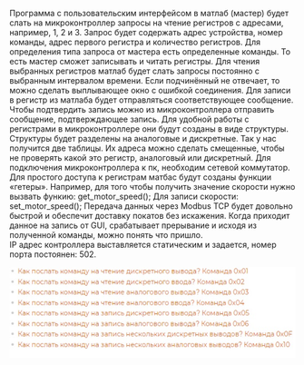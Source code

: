 
  Программа с пользовательским интерфейсом в матлаб (мастер) будет слать на микроконтроллер запросы на чтение регистров с адресами, например, 1, 2 и 3. Запрос будет содержать адрес устройства, номер команды, адрес первого регистра и количество регистров. Для определения типа запроса от мастера есть определенные команды.
  То есть мастер сможет записывать и читать регистры.
  Для чтения выбранных регистров матлаб будет слать запросы постоянно с выбранным интервалом времени. Если подчинённый не отвечает, то можно сделать выплывающее окно с ошибкой соединения.
  Для записи в регистр из матлаба будет отправляться соответствующее сообщение. Чтобы подтвердить запись можно из микроконтроллера отправить сообщение, подтверждающее запись.
  Для удобной работы с регистрами в микроконтроллере они будут созданы в виде структуры. 
  Структуры будет разделены на аналоговые и дискретные. Так у нас получится две таблицы. Их адреса можно сделать смещенные, чтобы не проверять какой это регистр, аналоговый или дискретный.
  Для подключения микроконтроллера к пк, необходим сетевой коммутатор.
  Для простого доступа к регистрам матбас будут созданы функции «гетеры».
  Например, для того чтобы получить значение скорости нужно вызвать функию:
  get_motor_speed();
  Для записи скорости:
  set_motor_speed();
  Передача данных через Modbus TCP будет довольно быстрой и обеспечит доставку покатов без искажения.
  Когда приходит данное на запись от GUI, срабатывает прерывание и исходя из полученной команды, можно понять что пришло.  
  IP адрес контроллера выставляется статическим и задается, номер порта постоянен: 502.
  <p align="center">
  <img src="picture/Func.jpg" width=700/>
  </p>








 


